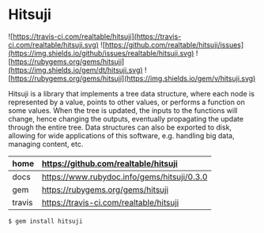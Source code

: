 # Hitsuji

![https://travis-ci.com/realtable/hitsuji](https://travis-ci.com/realtable/hitsuji.svg)
![https://github.com/realtable/hitsuji/issues](https://img.shields.io/github/issues/realtable/hitsuji.svg)
![https://rubygems.org/gems/hitsuji](https://img.shields.io/gem/dt/hitsuji.svg)
![https://rubygems.org/gems/hitsuji](https://img.shields.io/gem/v/hitsuji.svg)

Hitsuji is a library that implements a tree data structure, where each node is
represented by a value, points to other values, or performs a function on some
values. When the tree is updated, the inputs to the functions will change, hence
changing the outputs, eventually propagating the update through the entire tree.
Data structures can also be exported to disk, allowing for wide applications of
this software, e.g. handling big data, managing content, etc.

| home   | https://github.com/realtable/hitsuji        |
|:------ |:------------------------------------------- |
| docs   | https://www.rubydoc.info/gems/hitsuji/0.3.0 |
| gem    | https://rubygems.org/gems/hitsuji           |
| travis | https://travis-ci.com/realtable/hitsuji     |

    $ gem install hitsuji
    